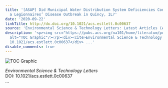 ```yaml
---
title: '[ASAP] Did Municipal Water Distribution System Deficiencies Contribute to
  a Legionnaires’ Disease Outbreak in Quincy, IL?'
date: '2020-09-22'
linkTitle: http://dx.doi.org/10.1021/acs.estlett.0c00637
source: 'Environmental Science & Technology Letters: Latest Articles (ACS Publications)'
description: '<p><img src="https://pubs.acs.org/na101/home/literatum/publisher/achs/journals/content/estlcu/0/estlcu.ahead-of-print/acs.estlett.0c00637/20200922/images/medium/ez0c00637_0005.gif"
  alt="TOC Graphic"/></p><div><cite>Environmental Science & Technology Letters</cite></div><div>DOI:
  10.1021/acs.estlett.0c00637</div> ...'
disable_comments: true
---
```

<p><img src="https://pubs.acs.org/na101/home/literatum/publisher/achs/journals/content/estlcu/0/estlcu.ahead-of-print/acs.estlett.0c00637/20200922/images/medium/ez0c00637_0005.gif" alt="TOC Graphic"/></p><div><cite>Environmental Science & Technology Letters</cite></div><div>DOI: 10.1021/acs.estlett.0c00637</div> ...
